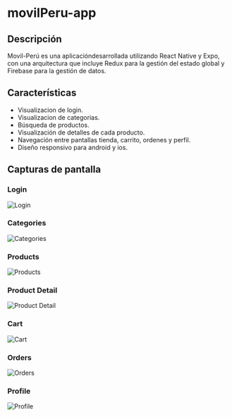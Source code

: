 # movilPeru-app

## Descripción
Movil-Perú es una aplicacióndesarrollada utilizando React Native y Expo, con una arquitectura que incluye Redux para la gestión del estado global y Firebase para la gestión de datos.

## Características
- Visualizacion de login.
- Visualizacion de categorias.
- Búsqueda de productos.
- Visualización de detalles de cada producto.
- Navegación entre pantallas tienda, carrito, ordenes y perfil.
- Diseño responsivo para android y ios.

## Capturas de pantalla

### Login
![Login](/assets/capturas-app/screeshoot-login.PNG)

### Categories
![Categories](/assets/capturas-app/screeshoot-categories.PNG)

### Products
![Products](/assets/capturas-app/screeshoot-products.PNG)

### Product Detail
![Product Detail](/assets/capturas-app/screeshoot-productDetail.PNG)

### Cart
![Cart](/assets/capturas-app/screeshoot-cart.PNG)

### Orders
![Orders](/assets/capturas-app/screeshoot-orders.PNG)

### Profile
![Profile](/assets/capturas-app/screeshoot-profile.PNG)